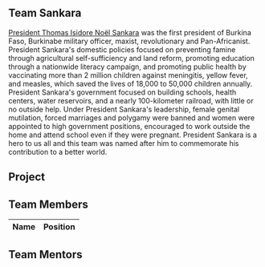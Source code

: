 ## Team Sankara
[President Thomas Isidore Noël Sankara](https://www.wikiwand.com/en/Thomas_Sankara) was the first president of Burkina Faso, Burkinabe military officer, maxist, revolutionary and Pan-Africanist. President Sankara's domestic policies focused on preventing famine through agricultural self-sufficiency and land reform, promoting education through a nationwide literacy campaign, and promoting public health by vaccinating more than 2 million children against meningitis, yellow fever, and measles, which saved the lives of 18,000 to 50,000 children annually. President Sankara's government focused on building schools, health centers, water reservoirs, and a nearly 100-kilometer railroad, with little or no outside help. Under President Sankara's leadership, female genital mutilation, forced marriages and polygamy were banned and women were appointed to high government positions, encouraged to work outside the home and attend school even if they were pregnant. President Sankara is a hero to us all and this team was named after him to commemorate his contribution to a better world.


## Project 



## Team Members
| Name | Position | 
| ---- | ---- |

 

## Team Mentors

